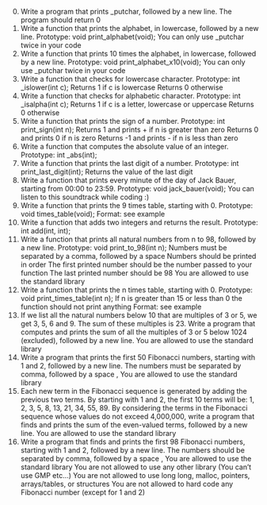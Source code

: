 0. Write a program that prints _putchar, followed by a new line.
The program should return 0
1. Write a function that prints the alphabet, in lowercase, followed by a new line.
Prototype: void print_alphabet(void);
You can only use _putchar twice in your code
2. Write a function that prints 10 times the alphabet, in lowercase, followed by a new line.
Prototype: void print_alphabet_x10(void);
You can only use _putchar twice in your code
3. Write a function that checks for lowercase character.
Prototype: int _islower(int c);
Returns 1 if c is lowercase
Returns 0 otherwise
4. Write a function that checks for alphabetic character.
Prototype: int _isalpha(int c);
Returns 1 if c is a letter, lowercase or uppercase
Returns 0 otherwise
5. Write a function that prints the sign of a number.
Prototype: int print_sign(int n);
Returns 1 and prints + if n is greater than zero
Returns 0 and prints 0 if n is zero
Returns -1 and prints - if n is less than zero
6. Write a function that computes the absolute value of an integer.
Prototype: int _abs(int);
7. Write a function that prints the last digit of a number.
Prototype: int print_last_digit(int);
Returns the value of the last digit
8. Write a function that prints every minute of the day of Jack Bauer, starting from 00:00 to 23:59.
Prototype: void jack_bauer(void);
You can listen to this soundtrack while coding :)
9. Write a function that prints the 9 times table, starting with 0.
Prototype: void times_table(void);
Format: see example
10. Write a function that adds two integers and returns the result.
Prototype: int add(int, int);
11. Write a function that prints all natural numbers from n to 98, followed by a new line.
Prototype: void print_to_98(int n);
Numbers must be separated by a comma, followed by a space
Numbers should be printed in order
The first printed number should be the number passed to your function
The last printed number should be 98
You are allowed to use the standard library
12. Write a function that prints the n times table, starting with 0.
Prototype: void print_times_table(int n);
If n is greater than 15 or less than 0 the function should not print anything
Format: see example
13. If we list all the natural numbers below 10 that are multiples of 3 or 5, we get 3, 5, 6 and 9. The sum of these multiples is 23. Write a program that computes and prints the sum of all the multiples of 3 or 5 below 1024 (excluded), followed by a new line.
You are allowed to use the standard library
14. Write a program that prints the first 50 Fibonacci numbers, starting with 1 and 2, followed by a new line.
The numbers must be separated by comma, followed by a space , 
You are allowed to use the standard library
15. Each new term in the Fibonacci sequence is generated by adding the previous two terms. By starting with 1 and 2, the first 10 terms will be: 1, 2, 3, 5, 8, 13, 21, 34, 55, 89. By considering the terms in the Fibonacci sequence whose values do not exceed 4,000,000, write a program that finds and prints the sum of the even-valued terms, followed by a new line.
You are allowed to use the standard library
16. Write a program that finds and prints the first 98 Fibonacci numbers, starting with 1 and 2, followed by a new line.
The numbers should be separated by comma, followed by a space ,
You are allowed to use the standard library
You are not allowed to use any other library (You can’t use GMP etc…)
You are not allowed to use long long, malloc, pointers, arrays/tables, or structures
You are not allowed to hard code any Fibonacci number (except for 1 and 2)
